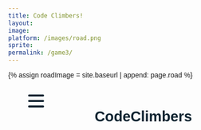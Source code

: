 ```yaml
---
title: Code Climbers!
layout:
image: 
platform: /images/road.png
sprite: 
permalink: /game3/
---
```

{% assign roadImage = site.baseurl | append: page.road %}
<html lang="en" >

<head>
  <meta charset="UTF-8">

  <title>CodeClimbers</title>
  
<style>
@import url("https://fonts.googleapis.com/css2?family=Poppins:ital,wght@0,100;0,200;0,300;0,400;0,500;0,600;0,700;0,800;0,900;1,100;1,200;1,300;1,400;1,500;1,600;1,700;1,800;1,900&display=swap");

* {
  margin: 0;
  padding: 0;
  box-sizing: border-box;
}

body {
  font-family: "Poppins", sans-serif;
}

.container {
  max-width: 1050px;
  width: 90%;
  margin: auto;
}

.navbar {
  width: 100%;
  box-shadow: 0 1px 4px rgba(255, 255, 255, 0.15);
}

.nav-container {
  display: flex;
  justify-content: space-between;
  align-items: center;
  height: 62px;
}

.navbar .menu-items {
  display: flex;
}

.navbar .nav-container li {
  list-style: none;
}

.navbar .nav-container a {
  text-decoration: none;
  color: #ffffff;
  font-weight: 500;
  font-size: 1.2rem;
  padding: 0.7rem;
}

.navbar .nav-container a:hover{
    font-weight: bolder;
}

.nav-container {
  display: block;
  position: relative;
  height: 60px;
}

.nav-container .checkbox {
  position: absolute;
  display: block;
  height: 32px;
  width: 32px;
  top: 20px;
  left: 20px;
  z-index: 5;
  opacity: 0;
  cursor: pointer;
}

.nav-container .hamburger-lines {
  display: block;
  height: 26px;
  width: 32px;
  position: absolute;
  top: 17px;
  left: 20px;
  z-index: 2;
  display: flex;
  flex-direction: column;
  justify-content: space-between;
}

.nav-container .hamburger-lines .line {
  display: block;
  height: 4px;
  width: 100%;
  border-radius: 10px;
  background: #0e2431;
}

.nav-container .hamburger-lines .line1 {
  transform-origin: 0% 0%;
  transition: transform 0.4s ease-in-out;
}

.nav-container .hamburger-lines .line2 {
  transition: transform 0.2s ease-in-out;
}

.nav-container .hamburger-lines .line3 {
  transform-origin: 0% 100%;
  transition: transform 0.4s ease-in-out;
}

.navbar .menu-items {
  padding-top: 120px;
  box-shadow: inset 0 0 2000px rgba(255, 255, 255, .5);
  height: 100vh;
  width: 100%;
  transform: translate(-150%);
  display: flex;
  flex-direction: column;
  margin-left: -40px;
  padding-left: 50px;
  transition: transform 0.5s ease-in-out;
  text-align: center;
}

.navbar .menu-items li {
  margin-bottom: 1.2rem;
  font-size: 1.5rem;
  font-weight: 500;
}

.logo {
  position: absolute;
  top: 5px;
  right: 15px;
  font-size: 1.2rem;
  color: #0e2431;
}

.nav-container input[type="checkbox"]:checked ~ .menu-items {
  transform: translateX(0);
}

.nav-container input[type="checkbox"]:checked ~ .hamburger-lines .line1 {
  transform: rotate(45deg);
}

.nav-container input[type="checkbox"]:checked ~ .hamburger-lines .line2 {
  transform: scaleY(0);
}

.nav-container input[type="checkbox"]:checked ~ .hamburger-lines .line3 {
  transform: rotate(-45deg);
}

.nav-container input[type="checkbox"]:checked ~ .logo{
  display: none;
}
</style>

  <script>
  window.console = window.console || function(t) {};
</script>

  
  
</head>

<body translate="no">
  <body>
    <div class="game">
      <script>
        var isWin = false;
      </script>
      <script id="game0" type="module"></script>
      <script> 
        console.log(isWin + "isWin!!")
        const script = document.getElementById("game0");
        script.src = "{{site.baseurl}}/assets/js/codeClimbers/game.js";
          function switchLevel() {
            console.log("change!!");
            if (isWin === true) {
              updateGameScriptSource();
              console.log("its true!");
            };
            function updateGameScriptSource() {
              script.remove()
              const newScript = document.createElement("script");
              newScript.id = "game0";
              newScript.type = "module";
              newScript.src = "{{site.baseurl}}/assets/js/codeClimbers/game2.js";
              document.body.appendChild(newScript);
              console.log("new game!!");
              console.log(script.src);
            };
          };
          setInterval(switchLevel, 100);
      </script>
    </div>
    <nav>
      <div class="navbar">
        <div class="container nav-container">
            <input class="checkbox" type="checkbox" name="" id="" />
            <div class="hamburger-lines">
              <span class="line line1"></span>
              <span class="line line2"></span>
              <span class="line line3"></span>
            </div>  
          <div class="logo">
            <h1>CodeClimbers</h1>
          </div>
          <div class="menu-items">
            <li><a href="https://gavincopley.github.io/sharedGame">Home</a></li>
            <li><a href="https://gavincopley.github.io/sharedGame/about/">About</a></li>
            <li><a href="https://gavincopley.github.io/sharedGame/blogs/">Blogs</a></li>
            <li><a href="#">Help</a></li>
            <li><a href="#">Settings</a></li>
            <li><a href="https://gavincopley.github.io/sharedGame/compsci/">Timebox</a></li>
          </div>
        </div>
      </div>
    </nav>
  </body>
  
  
  
</body>
<img id="roadImage" src="{{site.baseurl}}/assets/js/img/road.png" style="display: none;">
<img id="floorImage" src="{{site.baseurl}}/images/road.png" style="display: none;">
<img id="backgroundImage" src="{{site.baseurl}}/images/background.png" style="display: none;">
<img id="buildingImage" src="{{site.baseurl}}/images/building.png" style="display: none;">
<img id="spriteRight" src="{{site.baseurl}}/images/spriteRight.png" style="display: none;">
<img id="spriteLeft" src="{{site.baseurl}}/images/spriteLeft.png" style="display: none;">
</html>

<style>
    body {
        margin: 0;
    }
</style>

<canvas></canvas>